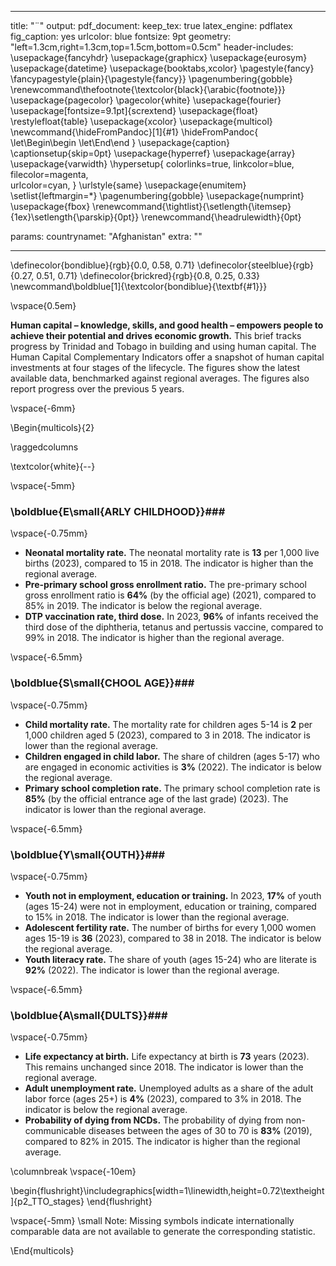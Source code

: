 

---
title: "¨"
output:
  pdf_document: 
    keep_tex: true
  latex_engine: pdflatex
  fig_caption: yes
  urlcolor: blue
fontsize: 9pt
geometry: "left=1.3cm,right=1.3cm,top=1.5cm,bottom=0.5cm"
header-includes:  \usepackage{fancyhdr} 
  \usepackage{graphicx}
  \usepackage{eurosym}
  \usepackage{datetime}
  \usepackage{booktabs,xcolor} \pagestyle{fancy}  
  \fancypagestyle{plain}{\pagestyle{fancy}}
  \pagenumbering{gobble}
  \renewcommand\thefootnote{\textcolor{black}{\arabic{footnote}}}
  \usepackage{pagecolor}
  \pagecolor{white}
  \usepackage{fourier}
  \usepackage[fontsize=9.1pt]{scrextend}
  \usepackage{float}
  \restylefloat{table}
  \usepackage{xcolor}
  \usepackage{multicol}
  \newcommand{\hideFromPandoc}[1]{#1}
  \hideFromPandoc{
    \let\Begin\begin
    \let\End\end
  }
  \usepackage{caption}
  \captionsetup{skip=0pt}
  \usepackage{hyperref}
  \usepackage{array}
  \usepackage{varwidth}
  \hypersetup{
      colorlinks=true,
      linkcolor=blue,
      filecolor=magenta,      
      urlcolor=cyan,
  }
  \urlstyle{same}
  \usepackage{enumitem}
  \setlist{leftmargin=*}
  \pagenumbering{gobble}
  \usepackage{numprint}
  \usepackage{fbox}
  \renewcommand{\tightlist}{\setlength{\itemsep}{1ex}\setlength{\parskip}{0pt}}
  \renewcommand{\headrulewidth}{0pt}
  
params:
  countrynamet: "Afghanistan"
  extra: ""

---
\definecolor{bondiblue}{rgb}{0.0, 0.58, 0.71}
\definecolor{steelblue}{rgb}{0.27, 0.51, 0.71}
\definecolor{brickred}{rgb}{0.8, 0.25, 0.33}
\newcommand\boldblue[1]{\textcolor{bondiblue}{\textbf{#1}}}

\vspace{0.5em}

**Human capital – knowledge, skills, and good health – empowers people to achieve their potential and drives economic growth.** This brief tracks progress by Trinidad and Tobago in building and using human capital. The Human Capital Complementary Indicators offer a snapshot of human capital investments at four stages of the lifecycle. The figures show the latest available data, benchmarked against regional averages. The figures also report progress over the previous 5 years.

\vspace{-6mm}

\Begin{multicols}{2} 



\raggedcolumns

\textcolor{white}{--}

\vspace{-5mm}

### \boldblue{E\small{ARLY CHILDHOOD}}###

\vspace{-0.75mm}

* **Neonatal mortality rate.** The neonatal mortality rate is **13** per 1,000 live births (2023), compared to 15 in 2018. The indicator is higher than the regional average.
* **Pre-primary school gross enrollment ratio.** The pre-primary school gross enrollment ratio is **64%**  (by the official age) (2021), compared to 85% in 2019. The indicator is below the regional average.
* **DTP vaccination rate, third dose.** In 2023, **96%** of infants received the third dose of the diphtheria, tetanus and pertussis vaccine, compared to 99% in 2018. The indicator is higher than the regional average.

\vspace{-6.5mm}

### \boldblue{S\small{CHOOL AGE}}###

\vspace{-0.75mm}

* **Child mortality rate.**  The mortality rate for children ages 5-14 is **2** per 1,000 children aged 5 (2023), compared to 3 in 2018. The indicator is lower than the regional average.
* **Children engaged in child labor.** The share of children (ages 5-17) who are engaged in economic activities is **3%** (2022). The indicator is below the regional average.
* **Primary school completion rate.** The primary school completion rate is  **85%** (by the official entrance age of the last grade) (2023). The indicator is lower than the regional average.

\vspace{-6.5mm}

### \boldblue{Y\small{OUTH}}###

\vspace{-0.75mm}

* **Youth not in employment, education or training.** In 2023, **17%** of youth (ages 15-24) were not in employment, education or training, compared to 15% in 2018. The indicator is lower than the regional average.
* **Adolescent fertility rate.** The number of births for every 1,000 women ages 15-19 is **36** (2023), compared to 38 in 2018. The indicator is below the regional average.
* **Youth literacy rate.** The share of youth (ages 15-24) who are literate is **92%** (2022). The indicator is lower than the regional average.

\vspace{-6.5mm}

### \boldblue{A\small{DULTS}}###

\vspace{-0.75mm}

* **Life expectancy at birth.** Life expectancy at birth is **73** years (2023). This remains unchanged since 2018. The indicator is lower than the regional average.
* **Adult unemployment rate.** Unemployed adults as a share of the adult labor force (ages 25+) is **4%** (2023), compared to 3% in 2018. The indicator is below the regional average.
* **Probability of dying from NCDs.** The probability of dying from non-communicable diseases between the ages of 30 to 70 is **83%** (2019), compared to 82% in 2015. The indicator is higher than the regional average.


\columnbreak 
\vspace{-10em}

\begin{flushright}\includegraphics[width=1\linewidth,height=0.72\textheight]{p2_TTO_stages} \end{flushright}

\vspace{-5mm}
\small Note: Missing symbols indicate internationally comparable data are not available to generate the corresponding statistic.
<!-- \vspace(0.1mm) -->

\End{multicols}

